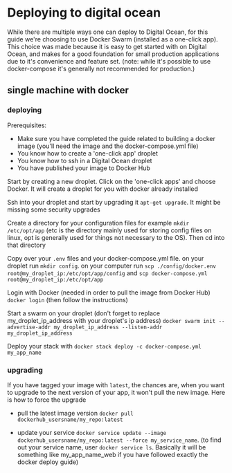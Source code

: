 # Deploying to digital ocean

While there are multiple ways one can deploy to Digital Ocean, for this guide we're choosing to use Docker Swarm (installed as a one-click app). This choice was made because it is easy to get started with on Digital Ocean, and makes for a good foundation for small production applications due to it's convenience and feature set.
(note: while it's possible to use docker-compose it's generally not recommended for production.)

## single machine with docker

### deploying

Prerequisites:

- Make sure you have completed the guide related to building a docker image (you'll need the image and the docker-compose.yml file)
- You know how to create a 'one-click app' droplet
- You know how to ssh in a Digital Ocean droplet
- You have published your image to Docker Hub

Start by creating a new droplet. Click on the 'one-click apps' and choose Docker. It will create a droplet for you with docker already installed

Ssh into your droplet and start by upgrading it `apt-get upgrade`. It might be missing some security upgrades

Create a directory for your configuration files for example `mkdir /etc/opt/app` (etc is the directory mainly used for storing config files on linux, opt is generally used for things not necessary to the OS). Then cd into that directory

Copy over your `.env` files and your docker-compose.yml file. on your droplet run `mkdir config`. on your computer run `scp ./config/docker.env root@my_droplet_ip:/etc/opt/app/config` and `scp docker-compose.yml root@my_droplet_ip:/etc/opt/app`

Login with Docker (needed in order to pull the image from Docker Hub) `docker login` (then follow the instructions)

Start a swarm on your droplet (don't forget to replace my_droplet_ip_address with your droplet's ip address) `docker swarm init --advertise-addr my_droplet_ip_address --listen-addr my_droplet_ip_address`

Deploy your stack with `docker stack deploy -c docker-compose.yml my_app_name`

### upgrading

If you have tagged your image with `latest`, the chances are, when you want to upgrade to the next version of your app, it won't pull the new image. Here is how to force the upgrade

- pull the latest image version `docker pull dockerhub_usersname/my_repo:latest`

- update your service `docker service update --image dockerhub_usersname/my_repo:latest --force my_service_name`. (to find out your service name, user `docker service ls`. Basically it will be something like my_app_name_web if you have followed exactly the docker deploy guide)
